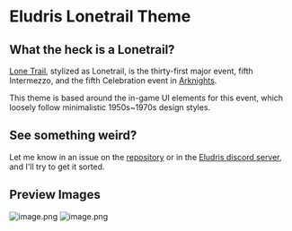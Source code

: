# Eludris Lonetrail Theme

## What the heck is a Lonetrail?
[Lone Trail](https://arknights.wiki.gg/wiki/Lone_Trail), stylized as Lonetrail, is the thirty-first major event, fifth Intermezzo, and the fifth Celebration event in [Arknights](https://www.arknights.global/). 

This theme is based around the in-game UI elements for this event, which loosely follow minimalistic 1950s~1970s design styles.

## See something weird?

Let me know in an issue on the [repository](https://github.com/sharp-eyes/eludris-lonetrail-theme) or in the [Eludris discord server](https://discord.gg/vV6v2DhWQB), and I'll try to get it sorted.

## Preview Images

![image.png](https://cdn.eludris.gay/3463135428682)
![image.png](https://cdn.eludris.gay/3463160660044)
